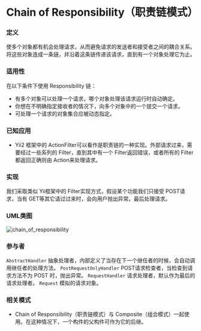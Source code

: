 # Chain of Responsibility（职责链模式）

### 定义
使多个对象都有机会处理请求，从而避免请求的发送者和接受者之间的耦合关系。将这些对象连成一条链，并沿着这条链传递该请求，直到有一个对象处理它为止。

### 适用性
在以下条件下使用 Responsibility 链：
* 有多个对象可以处理一个请求，哪个对象处理该请求运行时自动确定。
* 你想在不明确指定接收者的情况下，向多个对象中的一个提交一个请求。
* 可处理一个请求的对象集合应被动态指定。

### 已知应用
* Yii2 框架中的 ActionFilter可以看作是职责链的一种实现。外部请求过来，需要经过一些系列的 Filter，直到其中有一个 Filter返回错误，或者所有的 Filter都返回正确则由 Action来处理请求。

### 实现
我们采取类似 Yii框架中的 Filter实现方式，假设某个功能我们只接受 POST请求，当有 GET等其它请过过来时，会向用户抛出异常。最后处理请求。

### UML类图
![chain_of_responsibility](http://ohtd7tndv.bkt.clouddn.com/chain_of_responsibility.png)

### 参与者
`AbstractHandler` 抽象处理者，内部定义了当存在下一个继任者的时候，会自动调用继任者的处理方法。
`PostRequestOnlyHandler` POST请求检查者，当检查到请求方法不为 POST 时，抛出异常。
`RequestHandler` 请求处理者，默认作为最后的请求处理者。
`Request` 模拟的请求对象。

### 相关模式
* Chain of Responsibility（职责链模式）与 Composite（组合模式）一起使用。在这种情况下，一个构件的父构件可作为它的后继。